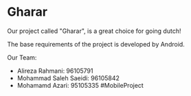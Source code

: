 # Gharar

Our project called "Gharar", is a great choice for going dutch!

The base requirements of the project is developed by Android.


Our Team:
- Alireza Rahmani: 96105791
- Mohammad Saleh Saeidi: 96105842
- Mohamamd Azari: 95105335
#MobileProject
